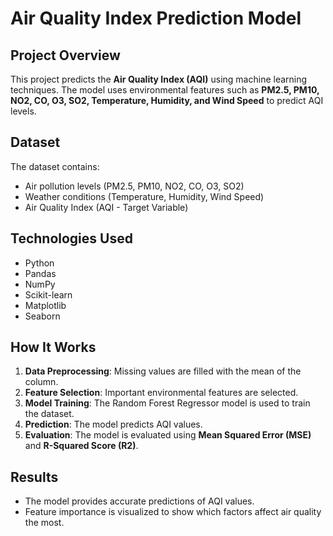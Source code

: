 # Air Quality Index Prediction Model

## Project Overview
This project predicts the **Air Quality Index (AQI)** using machine learning techniques. The model uses environmental features such as **PM2.5, PM10, NO2, CO, O3, SO2, Temperature, Humidity, and Wind Speed** to predict AQI levels.

## Dataset
The dataset contains:
- Air pollution levels (PM2.5, PM10, NO2, CO, O3, SO2)
- Weather conditions (Temperature, Humidity, Wind Speed)
- Air Quality Index (AQI - Target Variable)

## Technologies Used
- Python
- Pandas
- NumPy
- Scikit-learn
- Matplotlib
- Seaborn

## How It Works
1. **Data Preprocessing**: Missing values are filled with the mean of the column.
2. **Feature Selection**: Important environmental features are selected.
3. **Model Training**: The Random Forest Regressor model is used to train the dataset.
4. **Prediction**: The model predicts AQI values.
5. **Evaluation**: The model is evaluated using **Mean Squared Error (MSE)** and **R-Squared Score (R2)**.

## Results
- The model provides accurate predictions of AQI values.
- Feature importance is visualized to show which factors affect air quality the most.
